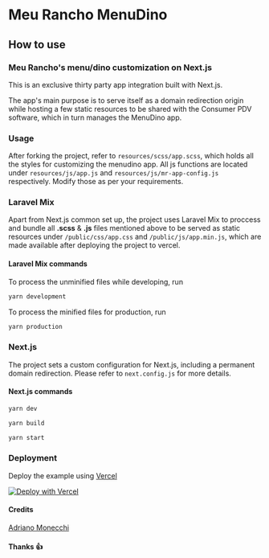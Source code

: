 # Meu Rancho MenuDino

## How to use

### Meu Rancho's menu/dino customization on Next.js

This is an exclusive thirty party app integration built with Next.js.

The app's main purpose is to serve itself as a domain redirection origin while hosting a few static resources to be shared with the Consumer PDV software, which in turn manages the MenuDino app.

### Usage

After forking the project, refer to `resources/scss/app.scss`, which holds all the styles for customizing the menudino app. All js functions are located under `resources/js/app.js` and `resources/js/mr-app-config.js` respectively. Modify those as per your requirements.

### Laravel Mix

Apart from Next.js common set up, the project uses Laravel Mix to proccess and bundle all **.scss** & **.js** files mentioned above to be served as static resources under `/public/css/app.css` and `/public/js/app.min.js`, which are made available after deploying the project to vercel.

#### Laravel Mix commands

To process the unminified files while developing, run

```bash
yarn development
```

To process the minified files for production, run

```bash
yarn production
```

### Next.js

The project sets a custom configuration for Next.js, including a permanent domain redirection. Please refer to `next.config.js` for more details.

#### Next.js commands

```bash
yarn dev
```

```bash
yarn build
```

```bash
yarn start
```

### Deployment

Deploy the example using [Vercel](https://vercel.com)

[![Deploy with Vercel](https://vercel.com/button)](https://vercel.com/new/git/external?repository-url=https://github.com/vercel/next.js/tree/canary/examples/api-routes-cors&project-name=api-routes-cors&repository-name=api-routes-cors)

#### Credits

[Adriano Monecchi](https://twitter.com/dico_monecchi)

#### Thanks 👍
